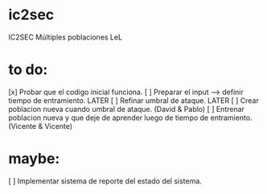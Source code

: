 # ic2sec
IC2SEC Múltiples poblaciones
LeL

to do:
=====
[x] Probar que el codigo inicial funciona.
[  ] Preparar el input --> definir tiempo de entramiento. LATER 
[  ] Refinar umbral de ataque. LATER 
[  ] Crear poblacion nueva cuando umbral de ataque. (David & Pablo)
[  ] Entrenar poblacion nueva y que deje de aprender luego de tiempo de entramiento. (Vicente & Vicente) 

maybe:
======
[  ] Implementar sistema de reporte del estado del sistema.
